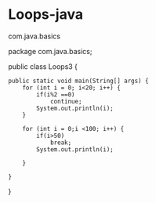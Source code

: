 # Loops-java
com.java.basics

package com.java.basics;

public class Loops3 {

	public static void main(String[] args) {
		for (int i = 0; i<20; i++) {
			if(i%2 ==0)
				continue;
			System.out.println(i);
		}
		
		for (int i = 0;i <100; i++) {
			if(i>50)
				break;
			System.out.println(i);
			
		}

	}

}
